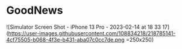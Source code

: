 # GoodNews

![Simulator Screen Shot - iPhone 13 Pro - 2023-02-14 at 18 33 17](https://user-images.githubusercontent.com/108834218/218785141-4cf75505-b068-4f3e-b431-aba07c0cc7de.png =250x250)
